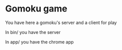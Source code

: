 Gomoku game
===========

You have here a gomoku's server and a client for play

In bin/ you have the server

In app/ you have the chrome app